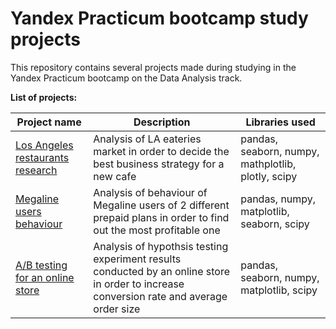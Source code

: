 # Yandex Practicum bootcamp study projects
 This repository contains several projects made during studying in the Yandex Practicum bootcamp on the Data Analysis track.

 **List of projects:**

| Project name | Description | Libraries used |
| ----- | ------ | ---- |
| [Los Angeles restaurants research](https://github.com/GregSemPer/Yandex-Practicum-projects/tree/main/ab%20testing%20for%20an%20online%20store) | Analysis of LA eateries market in order to decide the best business strategy for a new cafe| pandas, seaborn, numpy, mathplotlib, plotly, scipy|
| [Megaline users behaviour](https://github.com/GregSemPer/Yandex-Practicum-projects/tree/main/megaline%20users%20behaviour) | Analysis of  behaviour of Megaline users of 2 different prepaid plans in order to find out the most profitable one | pandas, numpy, matplotlib, seaborn, scipy |
| [A/B testing for an online store](https://github.com/GregSemPer/Yandex-Practicum-projects/tree/main/ab%20testing%20for%20an%20online%20store) | Analysis of hypothsis testing experiment results conducted by an online store in order to increase conversion rate and average order size | pandas, seaborn, numpy, matplotlib, scipy |
